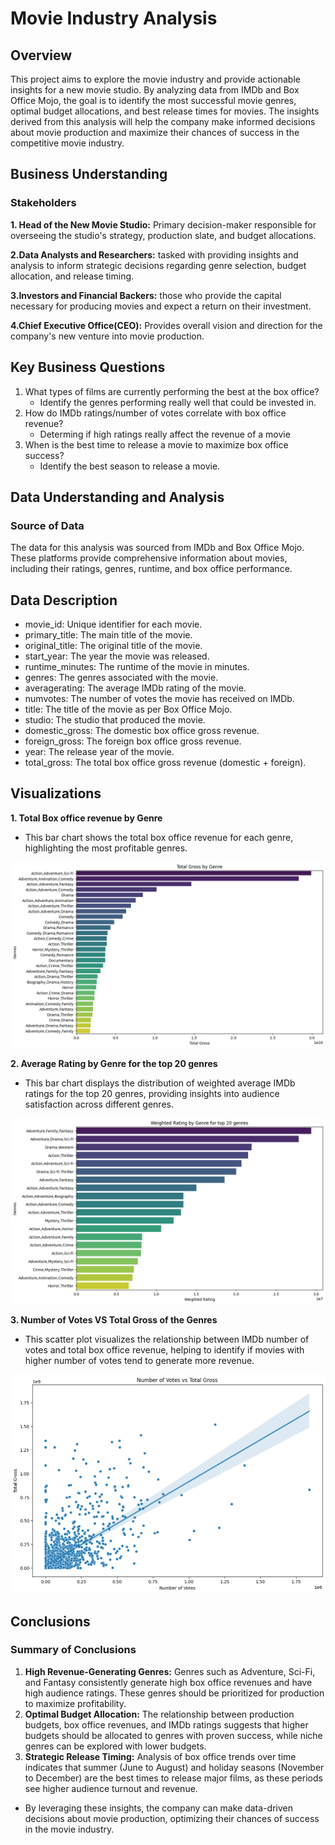 
# Movie Industry Analysis

## Overview
This project aims to explore the movie industry and provide actionable insights for a new movie studio. By analyzing data from IMDb and Box Office Mojo, the goal is to identify the most successful movie genres, optimal budget allocations, and best release times for movies. The insights derived from this analysis will help the company make informed decisions about movie production and maximize their chances of success in the competitive movie industry.

## Business Understanding
### Stakeholders
**1. Head of the New Movie Studio:** Primary decision-maker responsible for overseeing the studio's strategy, production slate, and budget allocations.

**2.Data Analysts and Researchers:** tasked with providing insights and analysis to inform strategic decisions regarding genre selection, budget allocation, and release timing.

**3.Investors and Financial Backers:** those who provide the capital necessary for producing movies and expect a return on their investment.

**4.Chief Executive Office(CEO):** Provides overall vision and direction for the company's new venture into movie production. 

## Key Business Questions
1. What types of films are currently performing the best at the box office?
   - Identify the genres performing really well that could be invested in.
2. How do IMDb ratings/number of votes correlate with box office revenue?
   - Determing if high ratings really affect the revenue of a movie
3. When is the best time to release a movie to maximize box office success?
   - Identify the best season to release a movie.


## Data Understanding and Analysis
### Source of Data
The data for this analysis was sourced from IMDb and Box Office Mojo. These platforms provide comprehensive information about movies, including their ratings, genres, runtime, and box office performance.

## Data Description
   - movie_id: Unique identifier for each movie.
   - primary_title: The main title of the movie.
   - original_title: The original title of the movie.
   - start_year: The year the movie was released.
   - runtime_minutes: The runtime of the movie in minutes.
   - genres: The genres associated with the movie.
   - averagerating: The average IMDb rating of the movie.
   - numvotes: The number of votes the movie has received on IMDb.
   - title: The title of the movie as per Box Office Mojo.
   - studio: The studio that produced the movie.
   - domestic_gross: The domestic box office gross revenue.
   - foreign_gross: The foreign box office gross revenue.
   - year: The release year of the movie.
   - total_gross: The total box office gross revenue (domestic + foreign).

## Visualizations
**1. Total Box office revenue by Genre**
- This bar chart shows the total box office revenue for each genre, highlighting the most profitable genres.

![alt text](images/image-1.png)

**2. Average Rating by Genre for the top 20 genres**
- This bar chart displays the distribution of weighted average IMDb ratings for the top 20 genres, providing insights into audience satisfaction across different genres.

![alt text](images/weighted%20average.png)

**3. Number of Votes VS Total Gross of the Genres**
- This scatter plot visualizes the relationship between IMDb number of votes and total box office revenue, helping to identify if movies with higher number of votes tend to generate more revenue.

![alt text](images/number%20of%20votes.png)

## Conclusions
### Summary of Conclusions
1. **High Revenue-Generating Genres:** Genres such as Adventure, Sci-Fi, and Fantasy consistently generate high box office revenues and have high audience ratings. These genres should be prioritized for production to maximize profitability.
2. **Optimal Budget Allocation:** The relationship between production budgets, box office revenues, and IMDb ratings suggests that higher budgets should be allocated to genres with proven success, while niche genres can be explored with lower budgets.
3. **Strategic Release Timing:** Analysis of box office trends over time indicates that summer (June to August) and holiday seasons (November to December) are the best times to release major films, as these periods see higher audience turnout and revenue.

- By leveraging these insights, the company can make data-driven decisions about movie production, optimizing their chances of success in the movie industry.



